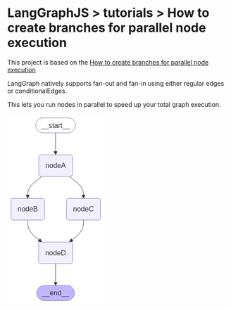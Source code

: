 # LangGraphJS > tutorials > How to create branches for parallel node execution

This project is based on the [How to create branches for parallel node execution](https://langchain-ai.github.io/langgraphjs/how-tos/branching/)

LangGraph natively supports fan-out and fan-in using either regular edges or conditionalEdges.

This lets you run nodes in parallel to speed up your total graph execution.

![Workflow](./diagram-1.png)
